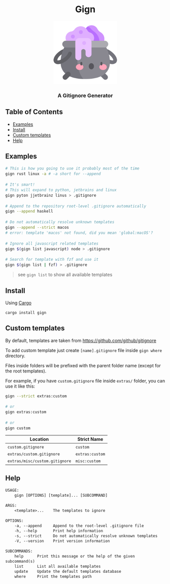 <h1 align="center">Gign</h1>

<p align="center">
    <img width="200" src="https://github.com/metafates/gign/blob/main/assets/logo.png">
</p>

<h3 align="center">
    A Gitignore Generator
</h3>

## Table of Contents

- [Examples](#examples)
- [Install](#install)
- [Custom templates](#custom-templates)
- [Help](#help)

## Examples

```bash
# This is how you going to use it probably most of the time
gign rust linux -a # -a short for --append

# It's smart!
# This will expand to python, jetbrains and linux
gign pyton jjetbrainz linus > .gitignore

# Append to the repository root-level .gitignore automatically
gign --append haskell

# Do not automatically resolve unknown templates
gign --append --strict macos
# error: template 'macos' not found, did you mean 'global:macOS'?

# Ignore all javascript related templates
gign $(gign list javascript) node > .gitignore

# Search for template with fzf and use it
gign $(gign list | fzf) > .gitignore
``` 

> see `gign list` to show all available templates

## Install

Using [Cargo](https://doc.rust-lang.org/cargo/getting-started/installation.html)

```
cargo install gign
```

## Custom templates

By default, templates are taken from https://github.com/github/gitignore

To add custom template just create `[name].gitignore`
file inside `gign where` directory.

Files inside folders will be prefixed with the parent folder name (except for the root templates).

For example, if you have `custom.gitignore` file inside `extras/` folder,
you can use it like this:

```bash
gign --strict extras:custom

# or
gign extras:custom

# or
gign custom
```

| Location                       | Strict Name     |
|--------------------------------|-----------------|
| `custom.gitignore`             | `custom`        |
| `extras/custom.gitignore`      | `extras:custom` |
| `extras/misc/custom.gitignore` | `misc:custom`   |

## Help

```
USAGE:
    gign [OPTIONS] [template]... [SUBCOMMAND]

ARGS:
    <template>...    The templates to ignore

OPTIONS:
    -a, --append     Append to the root-level .gitignore file
    -h, --help       Print help information
    -s, --strict     Do not automatically resolve unknown templates
    -V, --version    Print version information

SUBCOMMANDS:
    help      Print this message or the help of the given subcommand(s)
    list      List all available templates
    update    Update the default templates database
    where     Print the templates path
```
